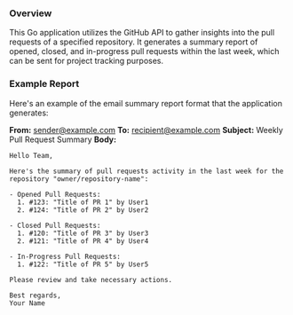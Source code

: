 ### Overview
This Go application utilizes the GitHub API to gather insights into the pull requests of a specified repository. It generates a summary report of opened, closed, and in-progress pull requests within the last week, which can be sent for project tracking purposes.

### Example Report
Here's an example of the email summary report format that the application generates:

**From:** sender@example.com
**To:** recipient@example.com
**Subject:** Weekly Pull Request Summary
**Body:**
```
Hello Team,

Here's the summary of pull requests activity in the last week for the repository "owner/repository-name":

- Opened Pull Requests:
  1. #123: "Title of PR 1" by User1
  2. #124: "Title of PR 2" by User2

- Closed Pull Requests:
  1. #120: "Title of PR 3" by User3
  2. #121: "Title of PR 4" by User4

- In-Progress Pull Requests:
  1. #122: "Title of PR 5" by User5

Please review and take necessary actions.

Best regards,
Your Name
```

